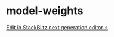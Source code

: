 # model-weights

[Edit in StackBlitz next generation editor ⚡️](https://stackblitz.com/~/github.com/powerpufffs/model-weights)